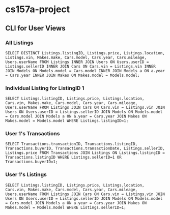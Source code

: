 # cs157a-project

## CLI for User Views

### All Listings 
`SELECT DISTINCT Listings.listingID, Listings.price, Listings.location,
        Listings.vin, Makes.make, Cars.model, Cars.year, Cars.mileage,
        Users.userName
        FROM Listings
        INNER JOIN Users ON Users.userID = Listings.sellerID
        INNER JOIN Cars ON Cars.vin = Listings.vin
        INNER JOIN Models ON Models.model = Cars.model
        INNER JOIN Models a ON a.year = Cars.year
        INNER JOIN Makes ON Makes.model = Models.model;`
        
### Individual Listing for ListingID 1
`SELECT Listings.listingID, Listings.price, Listings.location,
        Cars.vin, Makes.make, Cars.model, Cars.year, Cars.mileage,
        Users.userName
        FROM Listings
        JOIN Cars ON Cars.vin = Listings.vin
        JOIN Users ON Users.userID = Listings.sellerID
        JOIN Models ON Models.model = Cars.model
        JOIN Models a ON a.year = Cars.year
        JOIN Makes ON Makes.model = Models.model
        WHERE Listings.listingID=1;`
        
 ### User 1's Transactions
 `SELECT Transactions.transactionID, Transactions.listingID, Transactions.buyerID, Transactions.transactionDate,
        Listings.sellerID, Listings.price
        FROM Transactions
        JOIN Listings ON Listings.listingID = Transactions.listingID
        WHERE Listings.sellerID=1 OR Transactions.buyerID=1;`
        
 ### User 1's Listings
 `SELECT Listings.listingID, Listings.price, Listings.location,
        Cars.vin, Makes.make, Cars.model, Cars.year, Cars.mileage,
        Users.userName
        FROM Listings
        JOIN Cars ON Cars.vin = Listings.vin
        JOIN Users ON Users.userID = Listings.sellerID
        JOIN Models ON Models.model = Cars.model
        JOIN Models a ON a.year = Cars.year
        JOIN Makes ON Makes.model = Models.model
        WHERE Listings.sellerID=1;`
